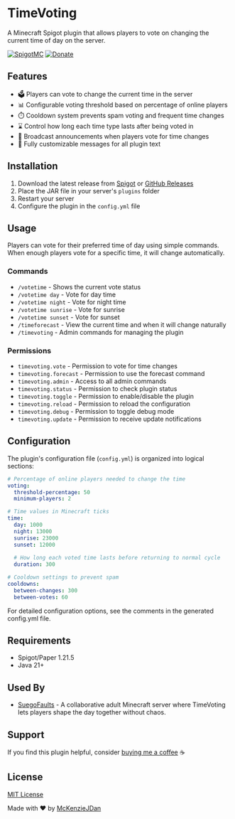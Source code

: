 # TimeVoting

A Minecraft Spigot plugin that allows players to vote on changing the current time of day on the server.

[![SpigotMC](https://img.shields.io/badge/SpigotMC-TimeVoting-orange)](https://www.spigotmc.org/resources/timevoting.122960/)
[![Donate](https://img.shields.io/badge/Donate-PayPal-blue.svg)](https://www.paypal.com/paypalme/mckenzio)

## Features

* 🗳️ Players can vote to change the current time in the server
* 📊 Configurable voting threshold based on percentage of online players
* ⏱️ Cooldown system prevents spam voting and frequent time changes
* ⌛ Control how long each time type lasts after being voted in
* 📢 Broadcast announcements when players vote for time changes
* 💬 Fully customizable messages for all plugin text

## Installation

1. Download the latest release from [Spigot](https://www.spigotmc.org/resources/timevoting.122960/) or [GitHub Releases](https://github.com/McKenzieJDan/TimeVoting/releases)
2. Place the JAR file in your server's `plugins` folder
3. Restart your server
4. Configure the plugin in the `config.yml` file

## Usage

Players can vote for their preferred time of day using simple commands. When enough players vote for a specific time, it will change automatically.

### Commands

* `/votetime` - Shows the current vote status
* `/votetime day` - Vote for day time
* `/votetime night` - Vote for night time
* `/votetime sunrise` - Vote for sunrise
* `/votetime sunset` - Vote for sunset
* `/timeforecast` - View the current time and when it will change naturally
* `/timevoting` - Admin commands for managing the plugin

### Permissions

* `timevoting.vote` - Permission to vote for time changes
* `timevoting.forecast` - Permission to use the forecast command
* `timevoting.admin` - Access to all admin commands
* `timevoting.status` - Permission to check plugin status
* `timevoting.toggle` - Permission to enable/disable the plugin
* `timevoting.reload` - Permission to reload the configuration
* `timevoting.debug` - Permission to toggle debug mode
* `timevoting.update` - Permission to receive update notifications

## Configuration

The plugin's configuration file (`config.yml`) is organized into logical sections:

```yaml
# Percentage of online players needed to change the time
voting:
  threshold-percentage: 50
  minimum-players: 2

# Time values in Minecraft ticks
time:
  day: 1000
  night: 13000
  sunrise: 23000
  sunset: 12000
  
  # How long each voted time lasts before returning to normal cycle
  duration: 300

# Cooldown settings to prevent spam
cooldowns:
  between-changes: 300
  between-votes: 60
```

For detailed configuration options, see the comments in the generated config.yml file.

## Requirements

- Spigot/Paper 1.21.5
- Java 21+

## Used By

- [SuegoFaults](https://suegofaults.com) - A collaborative adult Minecraft server where TimeVoting lets players shape the day together without chaos.


## Support

If you find this plugin helpful, consider [buying me a coffee](https://www.paypal.com/paypalme/mckenzio) ☕

## License

[MIT License](LICENSE)

Made with ❤️ by [McKenzieJDan](https://github.com/McKenzieJDan)